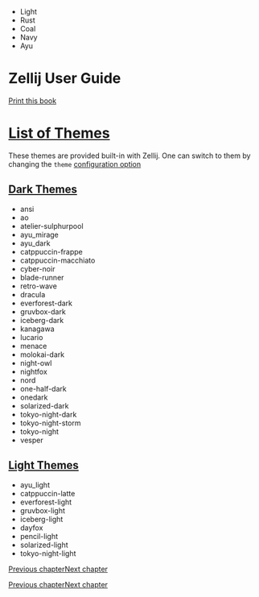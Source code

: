 - Light
- Rust
- Coal
- Navy
- Ayu

# Zellij User Guide

[Print this book](print.html "Print this book")

# [List of Themes](theme-list.html\#list-of-themes)

These themes are provided built-in with Zellij. One can switch to them by changing the `theme` [configuration option](options.html)

## [Dark Themes](theme-list.html\#dark-themes)

- ansi
- ao
- atelier-sulphurpool
- ayu\_mirage
- ayu\_dark
- catppuccin-frappe
- catppuccin-macchiato
- cyber-noir
- blade-runner
- retro-wave
- dracula
- everforest-dark
- gruvbox-dark
- iceberg-dark
- kanagawa
- lucario
- menace
- molokai-dark
- night-owl
- nightfox
- nord
- one-half-dark
- onedark
- solarized-dark
- tokyo-night-dark
- tokyo-night-storm
- tokyo-night
- vesper

## [Light Themes](theme-list.html\#light-themes)

- ayu\_light
- catppuccin-latte
- everforest-light
- gruvbox-light
- iceberg-light
- dayfox
- pencil-light
- solarized-light
- tokyo-night-light

[Previous chapter](themes.html "Previous chapter")[Next chapter](legacy-themes.html "Next chapter")

[Previous chapter](themes.html "Previous chapter")[Next chapter](legacy-themes.html "Next chapter")

